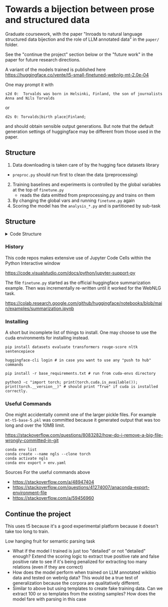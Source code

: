 # Towards a bijection between prose and structured data

Graduate coursework, with the paper "Inroads to natural language structured data bijection and the role of LLM annotated data" in the `paper/` folder.

See the "continue the project" section below or the "future work" in the paper for future research directions. 

A variant of the models trained is published here https://huggingface.co/vente/t5-small-finetuned-webnlg-mt-2.0e-04


One may prompt it with 

`s2d 0:  Torvalds was born in Helsinki, Finland, the son of journalists Anna and Nils Torvalds`

or

`d2s 0: Torvalds|birth place|Finland;` 

and should obtain sensible output generations. But note that the default generation settings of huggingface may be different from those used in the paper.

## Structure

1. Data downloading is taken care of by the hugging face datasets library
  - `preproc.py` should run first to clean the data (preprocessing)
2. Training baselines and experiments is controlled by the global variables
   at the top of `finetune.py`
   - reads the data emitted from preprocessing.py and trains on them
3. By changing the global vars and running `finetune.py` again
4. Scoring the model has the `analysis_*.py` and is partitioned by sub-task

## Structure

<details>
  <summary>Code Structure</summary>

```
├── README.md
├── analysis_d2s.py # data to sentence evaluation
├── analysis_mt.py  # multi-task evaluation
├── analysis_s2d.py # sentence to data evaluation
├── anaysis_corpus.py # compute corpus statistics
├── finetune.py # trains the networks, saving results in models/ outputting predictions to pipelines/predictions
├── preproc.py
├── cuda-envs
│   ├── base_requirements.txt
│   ├── [...]
│   └── env.yaml
├── models
│   ├── t5-base-finetuned-webnlg-d2s-2.0e-04
│   ├── [...]
│   └── t5-small-finetuned-webnlg-s2d-2.0e-04
├── pipeline
│   ├── anaysis_corpus.py    # pre-midterm analysis including plots
│   ├── normalized_data      # store and reuse raw and pre-processed versions of the corpora
│   ├── figs # stores the figures emitted by the analysis_corpus.py
│   │   ├── box_plot_datacounts.pdf
│   │   ├── [...]
│   │   └── violin_plot_tokencounts.pdf
│   ├── predictions  # save all the predictions themselves in pickle files
│   │   ├── d2s-t5-base-5.pkl
│       ├── [...]
│   │   └── s2d-t5-small-5.pkl
│   └── scores # plots, and score csv's are output here by model
│       ├── d2s-t5-base-5  # some logs are also provided
│       ├── s2d-t5-base-5
│       └── s2d-t5-small-5
└── funcutils.py # a bespoke small library I wrote for convenience functions
```

</details>


### History 

This code repos makes extensive use of Jupyter Code Cells within the Python Interactive window

https://code.visualstudio.com/docs/python/jupyter-support-py

The file `finetune.py` started as the official huggingface summarization example. Then was incrementally
re-written until it worked for the WebNLG task.

https://colab.research.google.com/github/huggingface/notebooks/blob/main/examples/summarization.ipynb

### Installing

A short but incomplete list of things to install. One may choose to use the cuda environments for installing instead.

```
pip install datasets evaluate transformers rouge-score nltk sentencepiece

huggingface-cli login # in case you want to use any "push to hub" commands

pip install -r base_requirements.txt # run from cuda-envs directory

python3 -c "import torch; print(torch.cuda.is_available()); print(torch.__version__)" # should print "True" if cuda is installed correctly.
```


### Useful Commands

One might accidentally commit one of the larger pickle files. For example `mt-t5-base-5.pkl` was committed because it generated output that was too long and over the 10MB limit. 

https://stackoverflow.com/questions/8083282/how-do-i-remove-a-big-file-wrongly-committed-in-git

```
conda env list
conda create --name ngls --clone torch
conda activate ngls
conda env export > env.yaml
```

Sources For the useful commands above

- https://stackoverflow.com/a/48947404
- https://stackoverflow.com/questions/41274007/anaconda-export-environment-file
- https://stackoverflow.com/a/59456960

## Continue the project

This uses t5 because it's a good experimental platform because it doesn't take too long to train.

Low hanging fruit for semantic parsing task
- What if the model I trained is just too "detailed" or not "detailed" enough? Extend the scoring logic to extract true positive rate and false positive rate to see if it's being penalized for extracting too many relations (even if they are correct) 
- How does the model perform when trained on LLM annotated wikibio data and tested on webnlg data? This would be a true test of generalization because the corpora are qualitatively different.
- Similar to above but using templates to create fake training data. Can we extract 100 or so templates from the existing samples? How does the model fare with parsing in this case
